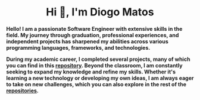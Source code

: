 <h1 align='center'> Hi 👋, I'm Diogo Matos</h1>
<h4>Hello! I am a passionate Software Engineer with extensive skills in the field. My journey through graduation, professional experiences, and independent projects has sharpened my abilities across various programming languages, frameworks, and technologies.
  
</br>
  
During my academic career, I completed several projects, many of which you can find in this [repository](https://github.com/DiogoMatos10/Uni). Beyond the classroom, I am constantly seeking to expand my knowledge and refine my skills. Whether it's learning a new technology or developing my own ideas, I am always eager to take on new challenges, which you can also explore in the rest of the [repositories](https://github.com/DiogoMatos10?tab=repositories).</h4>
